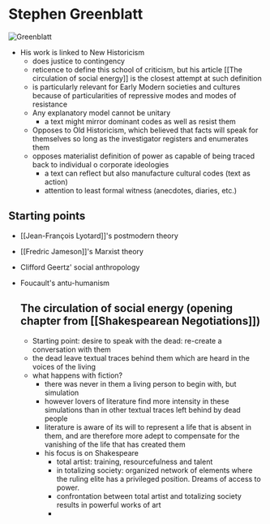 # Stephen Greenblatt

![Greenblatt](https://yale64.org/images/photogallery/greenblatt2.jpg)

- His work is linked to New Historicism
  - does justice to contingency
  - reticence to define this school of criticism, but his article [[The circulation of social energy]] is the closest attempt at such definition
  - is particularly relevant for Early Modern societies and cultures because of particularities of repressive modes and modes of resistance
  - Any explanatory model cannot be unitary
    - a text might mirror dominant codes as well as resist them
  - Opposes to Old Historicism, which believed that facts will speak for themselves so long as the investigator registers and enumerates them
  - opposes materialist definition of power as capable of being traced back to individual o corporate ideologies
    - a text can reflect but also manufacture cultural codes (text as action)
    - attention to least formal witness (anecdotes, diaries, etc.)

## Starting points
- [[Jean-François Lyotard]]'s postmodern theory
- [[Fredric Jameson]]'s Marxist theory
- Clifford Geertz' social anthropology
- Foucault's antu-humanism
  
  ## The circulation of social energy (opening chapter from [[Shakespearean Negotiations]])
  - Starting point: desire to speak with the dead: re-create a conversation with them
  - the dead leave textual traces behind them which are heard in the voices of the living
  - what happens with fiction? 
    - there was never in them a living person to begin with, but simulation
    - however lovers of literature find more intensity in these simulations than in other textual traces left behind by dead people
    - literature is aware of its will to represent a life that is absent in them, and are therefore more adept to compensate for the vanishing of the life that has created them
    - his focus is on Shakespeare
      - total artist: training, resourcefulness and talent
      - in totalizing society: organized network of elements where the ruling elite has a privileged position. Dreams of access to power.
      - confrontation between total artist and totalizing society results in powerful works of art
      - 

[//begin]: # "Autogenerated link references for markdown compatibility"
[jean-françois-lyotard]: jean-françois-lyotard "Jean François Lyotard"
[//end]: # "Autogenerated link references"